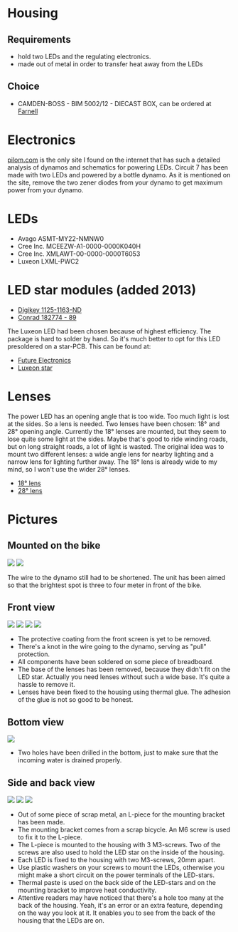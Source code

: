 # Housing #
## Requirements ##
  * hold two LEDs and the regulating electronics.
  * made out of metal in order to transfer heat away from the LEDs
## Choice ##
  * CAMDEN-BOSS - BIM 5002/12 - DIECAST BOX, can be ordered at  [Farnell](http://be.farnell.com/camden-boss/bim-5002-12/box-diecast/dp/1171660?Ntt=117-1660)

# Electronics #
[pilom.com](http://pilom.com/BicycleElectronics/DynamoCircuits.htm) is the only site I found on the internet that has such a detailed analysis of dynamos and schematics for powering LEDs.
Circuit 7 has been made with two LEDs and powered by a bottle dynamo.
As it is mentioned on the site, remove the two zener diodes from your dynamo to get maximum power from your dynamo.

# LEDs #
  * Avago ASMT-MY22-NMNW0
  * Cree Inc. MCEEZW-A1-0000-0000K040H
  * Cree Inc. XMLAWT-00-0000-0000T6053
  * Luxeon LXML-PWC2

# LED star modules (added 2013) #
  * [Digikey 1125-1163-ND](http://www.digikey.be/search/en?x=0&y=0&lang=en&site=be&keywords=1125-1163-ND)
  * [Conrad 182774 - 89](http://www.conrad.be/ce/nl/product/182774/Cree-XLamp-MX-6-op-Star-print-CREE-MX6AWT-A1-STAR-000E51-Koud-wit-130-lm-120-)

The Luxeon LED had been chosen because of highest efficiency.  The package is hard to solder by hand.  So it's much better to opt for this LED presoldered on a star-PCB.  This can be found at:
  * [Future Electronics](http://www.futureelectronics.com/en/Technologies/Product.aspx?ProductID=REBELSTARESCW200OPULENT9003841)
  * [Luxeon star](http://www.luxeonstar.com/Cool-White-5650K-20mm-Star-Rebel-235-lm-p/mr-wc310-20s.htm)

# Lenses #
The power LED has an opening angle that is too wide.  Too much light is lost at the sides.  So a lens is needed.  Two lenses have been chosen: 18° and 28° opening angle.  Currently the 18° lenses are mounted, but they seem to lose quite some light at the sides.  Maybe that's good to ride winding roads, but on long straight roads, a lot of light is wasted.
The original idea was to mount two different lenses: a wide angle lens for nearby lighting and a narrow lens for lighting further away.  The 18° lens is already wide to my mind, so I won't use the wider 28° lenses.
  * [18° lens](http://be02.rs-online.com/web/p/led-accessories/7240854/)
  * [28° lens](http://be02.rs-online.com/web/p/led-accessories/7107776/)

# Pictures #
## Mounted on the bike ##
[![](http://bikelight.googlecode.com/files/DSC05288s.jpg)](http://bikelight.googlecode.com/files/DSC05288.JPG)
[![](http://bikelight.googlecode.com/files/DSC05286s.jpg)](http://bikelight.googlecode.com/files/DSC05286.JPG)

The wire to the dynamo still had to be shortened. The unit has been aimed so that the brightest spot is three to four meter in front of the bike.

## Front view ##
[![](http://bikelight.googlecode.com/files/DSC05277s.jpg)](http://bikelight.googlecode.com/files/DSC05277.JPG)
[![](http://bikelight.googlecode.com/files/DSC05284s.jpg)](http://bikelight.googlecode.com/files/DSC05284.JPG)
[![](http://bikelight.googlecode.com/files/DSC05283s.jpg)](http://bikelight.googlecode.com/files/DSC05238.JPG)
[![](http://bikelight.googlecode.com/files/DSC05282s.jpg)](http://bikelight.googlecode.com/files/DSC05282.JPG)
  * The protective coating from the front screen is yet to be removed.
  * There's a knot in the wire going to the dynamo, serving as "pull" protection.
  * All components have been soldered on some piece of breadboard.
  * The base of the lenses has been removed, because they didn't fit on the LED star.  Actually you need lenses without such a wide base.  It's quite a hassle to remove it.
  * Lenses have been fixed to the housing using thermal glue.  The adhesion of the glue is not so good to be honest.

## Bottom view ##
[![](http://bikelight.googlecode.com/files/DSC05281s.jpg)](http://bikelight.googlecode.com/files/DSC05281.JPG)
  * Two holes have been drilled in the bottom, just to make sure that the incoming water is drained properly.

## Side and back view ##
[![](http://bikelight.googlecode.com/files/DSC05280s.jpg)](http://bikelight.googlecode.com/files/DSC05280.JPG)
[![](http://bikelight.googlecode.com/files/DSC05279s.jpg)](http://bikelight.googlecode.com/files/DSC05279.JPG)
[![](http://bikelight.googlecode.com/files/DSC05278s.jpg)](http://bikelight.googlecode.com/files/DSC05278.JPG)
  * Out of some piece of scrap metal, an L-piece for the mounting bracket has been made.
  * The mounting bracket comes from a scrap bicycle.  An M6 screw is used to fix it to the L-piece.
  * The L-piece is mounted to the housing with 3 M3-screws.  Two of the screws are also used to hold the LED star on the inside of the housing.
  * Each LED is fixed to the housing with two M3-screws, 20mm apart.
  * Use plastic washers on your screws to mount the LEDs, otherwise you might make a short circuit on the power terminals of the LED-stars.
  * Thermal paste is used on the back side of the LED-stars and on the mounting bracket to improve heat conductivity.
  * Attentive readers may have noticed that there's a hole too many at the back of the housing.  Yeah, it's an error or an extra feature, depending on the way you look at it.  It enables you to see from the back of the housing that the LEDs are on.